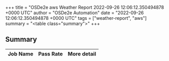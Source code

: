 +++
title = "OSDe2e aws Weather Report 2022-09-26 12:06:12.350494878 +0000 UTC"
author = "OSDe2e Automation"
date = "2022-09-26 12:06:12.350494878 +0000 UTC"
tags = ["weather-report", "aws"]
summary = "<table class=\"summary\"></table>"
+++
## Summary

| Job Name | Pass Rate | More detail |
|----------|-----------|-------------|




